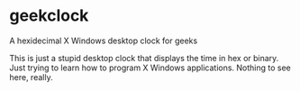 # geekclock
A hexidecimal X Windows desktop clock for geeks

This is just a stupid desktop clock that displays the time in hex or binary.
Just trying to learn how to program X Windows applications.  Nothing to see here, really.
